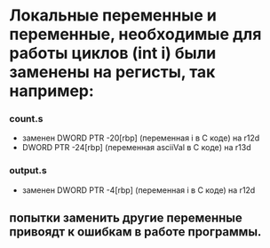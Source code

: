 # Локальные переменные и переменные, необходимые для работы циклов (int i) были заменены на регисты, так например:
### count.s
* заменен DWORD PTR -20[rbp] (переменная i в С коде) на r12d
* DWORD PTR -24[rbp] (переменная asciiVal в С коде) на r13d
### output.s
* заменен DWORD PTR -4[rbp] (переменная i в С коде) на r12d
## попытки заменить другие переменные привоядт к ошибкам в работе программы.
